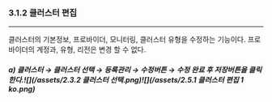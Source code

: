### 3.1.2 클러스터 편집

---

클러스터의 기본정보, 프로바이더, 모니터링, 클러스터 유형을 수정하는 기능이다. 프로바이더의 계정과, 유형, 리전은 변경 할 수 없다.

##### a\) 클러스터 → 클러스터 선택 → 등록관리 → 수정버튼 → 수정 완료 후 저장버튼을 클릭한다.![](/assets/2.3.2 클러스터 선택.png)![](/assets/2.5.1 클러스터 편집 1 ko.png)



